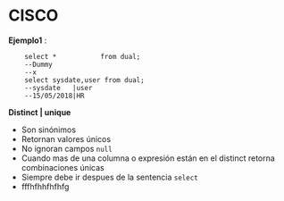 # CISCO

**Ejemplo1** :

 ```
	 select * 	        from dual;
	 --Dummy
	 --x	 
	 select sysdate,user from dual;
	 --sysdate   |user
	 --15/05/2018|HR
 ```
 **Distinct | unique**

 - Son sinónimos
 - Retornan valores únicos
 - No ignoran campos `null`
 - Cuando mas de una columna o expresión están en el distinct retorna combinaciones únicas
 - Siempre debe ir despues de la sentencia `select`
 - fffhfhhfhfhfg

 ```

 ```
